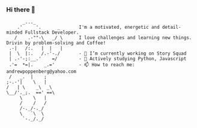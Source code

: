 ### Hi there 👋
          _..._  
        .'     '.      _       I'm a motivated, energetic and detail-minded Fullstack Developer. 
       /    .-""-\   _/ \      I love challenges and learning new things.  Drivin by problem-solving and Coffee!       
     .-|   /:.   |  |   |
     |  \  |:.   /.-'-./       - 🔭 I’m currently working on Story Squad
     | .-'-;:__.'    =/        - 🌱 Actively studying Python, Javascript
     .'=  *=|.    _.='         - 📫 How to reach me: andrewpoppenberg@yahoo.com
     /   _.  |    ;
    ;-.-'|    \   |
    /   | \    _\  _\          
    \__/'._;.  ==' ==\
         \    \   |
         /    /   /
         /-._/-._/
         \   `\  \
          `-._/._/



    
